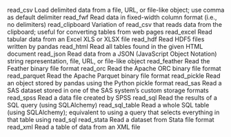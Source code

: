 read_csv Load delimited data from a file, URL, or file-like object; use comma as default delimiter
read_fwf Read data in fixed-width column format (i.e., no delimiters)
read_clipboard Variation of read_csv that reads data from the clipboard; useful for converting tables from web
pages
read_excel Read tabular data from an Excel XLS or XLSX file
read_hdf Read HDF5 files written by pandas
read_html Read all tables found in the given HTML document
read_json Read data from a JSON (JavaScript Object Notation) string representation, file, URL, or file-like object
read_feather Read the Feather binary file format
read_orc Read the Apache ORC binary file format
read_parquet Read the Apache Parquet binary file format
read_pickle Read an object stored by pandas using the Python pickle format
read_sas Read a SAS dataset stored in one of the SAS system’s custom storage formats
read_spss Read a data file created by SPSS
read_sql Read the results of a SQL query (using SQLAlchemy)
read_sql_table Read a whole SQL table (using SQLAlchemy); equivalent to using a query that selects everything in
that table using read_sql
read_stata Read a dataset from Stata file format
read_xml Read a table of data from an XML file